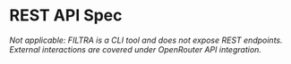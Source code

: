 # REST API Spec
_Not applicable: FILTRA is a CLI tool and does not expose REST endpoints. External interactions are covered under OpenRouter API integration._

